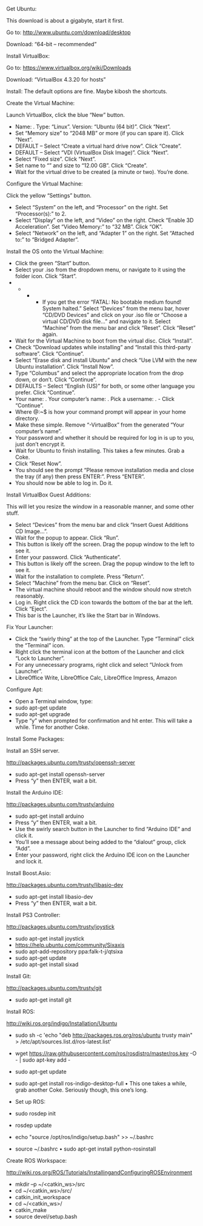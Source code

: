 Get Ubuntu:

This download is about a gigabyte, start it first.

Go to: http://www.ubuntu.com/download/desktop

Download: “64-bit – recommended”


Install VirtualBox:

Go to: https://www.virtualbox.org/wiki/Downloads

Download: “VirtualBox 4.3.20 for <your operating system> hosts”

Install: The default options are fine. Maybe kibosh the shortcuts.

Create the Virtual Machine:

Launch VirtualBox, click the blue “New” button.

- Name: <whatever>. Type: “Linux”. Version: “Ubuntu (64 bit)”. Click “Next”.
- Set “Memory size” to “2048 MB” or more (if you can spare it). Click “Next”.
- DEFAULT – Select “Create a virtual hard drive now”. Click “Create”.
- DEFAULT – Select “VDI (VirtualBox Disk Image)”. Click “Next”.
- Select “Fixed size”. Click “Next”.
- Set name to “<whatever>” and size to “12.00 GB”. Click “Create”.
- Wait for the virtual drive to be created (a minute or two). You’re done.

Configure the Virtual Machine:

Click the yellow “Settings” button.

- Select “System” on the left, and “Processor” on the right. Set “Processor(s):” to 2.
- Select “Display” on the left, and “Video” on the right. Check “Enable 3D Acceleration”. Set “Video Memory:” to “32 MB”. Click “OK”.
- Select “Network” on the left, and “Adapter 1” on the right. Set “Attached to:” to “Bridged Adapter”.

Install the OS onto the Virtual Machine:

- Click the green “Start” button.
- Select your .iso from the dropdown menu, or navigate to it using the folder icon. Click “Start”.
- - - -	If you get the error “FATAL: No bootable medium found! System halted.” Select “Devices” from the menu bar, hover “CD/DVD Devices” and click on your .iso file or “Choose a virtual CD/DVD disk file…” and navigate to it. Select “Machine” from the menu bar and click “Reset”. Click “Reset” again.
- Wait for the Virtual Machine to boot from the virtual disc. Click “Install”.
- Check “Download updates while installing” and “Install this third-party software”. Click “Continue”.
- Select “Erase disk and install Ubuntu” and check “Use LVM with the new Ubuntu installation”. Click “Install Now”.
- Type “Columbus” and select the appropriate location from the drop down, or don’t. Click “Continue”.
- DEFAULTS – Select “English (US)” for both, or some other language you prefer. Click “Continue”.
- Your name: <anything>. Your computer’s name: <hostname>. Pick a username: <username>. -	Click “Continue”.
-	Where <username>@<hostname>:~$ is how your command prompt will appear in your home directory.
-	Make these simple. Remove “-VirtualBox” from the generated “Your computer’s name”.
-	Your password and whether it should be required for log in is up to you, just don’t encrypt it.
- Wait for Ubuntu to finish installing. This takes a few minutes. Grab a Coke.
- Click “Reset Now”.
- You should see the prompt “Please remove installation media and close the tray (if any) then press ENTER:”. Press “ENTER”.
- You should now be able to log in. Do it.

Install VirtualBox Guest Additions:

This will let you resize the window in a reasonable manner, and some other stuff.

- Select “Devices” from the menu bar and click “Insert Guest Additions CD Image…”.
- Wait for the popup to appear. Click “Run”.
-	This button is likely off the screen. Drag the popup window to the left to see it.
- Enter your password. Click “Authenticate”.
-	This button is likely off the screen. Drag the popup window to the left to see it.
- Wait for the installation to complete. Press “Return”.
- Select “Machine” from the menu bar. Click on “Reset”.
-	The virtual machine should reboot and the window should now stretch reasonably.
- Log in. Right click the CD icon towards the bottom of the bar at the left. Click “Eject”.
-	This bar is the Launcher, it’s like the Start bar in Windows.

Fix Your Launcher:

- Click the “swirly thing” at the top of the Launcher. Type “Terminal” click the “Terminal” icon.
- Right click the terminal icon at the bottom of the Launcher and click “Lock to Launcher”. 
- For any unnecessary programs, right click and select “Unlock from Launcher”.
-	LibreOffice Write, LibreOffice Calc, LibreOffice Impress, Amazon

Configure Apt:

- Open a Terminal window, type:
-	sudo apt-get update
-	sudo apt-get upgrade
- Type “y” when prompted for confirmation and hit enter. This will take a while. Time for another Coke.

Install Some Packages:

Install an SSH server.

http://packages.ubuntu.com/trusty/openssh-server
-	sudo apt-get install openssh-server
-	Press “y” then ENTER, wait a bit.

Install the Arduino IDE:

http://packages.ubuntu.com/trusty/arduino

-	sudo apt-get install arduino
-	Press “y” then ENTER, wait a bit.
-	Use the swirly search button in the Launcher to find “Arduino IDE” and click it.
-	You’ll see a message about being added to the “dialout” group, click “Add”.
-	Enter your password, right click the Arduino IDE icon on the Launcher and lock it.

Install Boost.Asio:

http://packages.ubuntu.com/trusty/libasio-dev

-	sudo apt-get install libasio-dev
-	Press “y” then ENTER, wait a bit.

Install PS3 Controller:

http://packages.ubuntu.com/trusty/joystick

-	sudo apt-get install joystick
- https://help.ubuntu.com/community/Sixaxis
-	sudo apt-add-repository ppa:falk-t-j/qtsixa
-	sudo apt-get update
-	sudo apt-get install sixad

Install Git:

http://packages.ubuntu.com/trusty/git

-	sudo apt-get install git


Install ROS:

http://wiki.ros.org/indigo/Installation/Ubuntu

-	sudo sh -c 'echo "deb http://packages.ros.org/ros/ubuntu trusty main" > /etc/apt/sources.list.d/ros-latest.list'
-	wget https://raw.githubusercontent.com/ros/rosdistro/master/ros.key -O - | sudo apt-key add -
-	sudo apt-get update
-	sudo apt-get install ros-indigo-desktop-full
•	This one takes a while, grab another Coke. Seriously though, this one’s long.

-	Set up ROS:
-	sudo rosdep init
-	rosdep update
-	echo "source /opt/ros/indigo/setup.bash" >> ~/.bashrc
-	source ~/.bashrc
•	sudo apt-get install python-rosinstall


Create ROS Workspace:

http://wiki.ros.org/ROS/Tutorials/InstallingandConfiguringROSEnvironment

-	mkdir –p ~/<catkin_ws>/src
-	cd ~/<catkin_ws>/src/
-	catkin_init_workspace
-	cd ~/<catkin_ws>/
-	catkin_make
-	source devel/setup.bash
